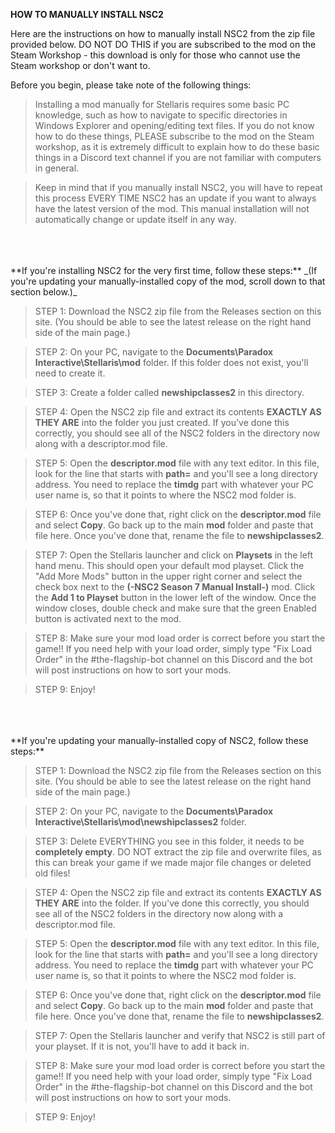 **HOW TO MANUALLY INSTALL NSC2**

Here are the instructions on how to manually install NSC2 from the zip file provided below. DO NOT DO THIS if you are subscribed to the mod on the Steam Workshop - this download is only for those who cannot use the Steam workshop or don't want to.

Before you begin, please take note of the following things:

> Installing a mod manually for Stellaris requires some basic PC knowledge, such as how to navigate to specific directories in Windows Explorer and opening/editing text files. If you do not know how to do these things, PLEASE subscribe to the mod on the Steam workshop, as it is extremely difficult to explain how to do these basic things in a Discord text channel if you are not familiar with computers in general.

> Keep in mind that if you manually install NSC2, you will have to repeat this process EVERY TIME NSC2 has an update if you want to always have the latest version of the mod. This manual installation will not automatically change or update itself in any way.
<br />
<br />
<br />
**If you're installing NSC2 for the very first time, follow these steps:** 
_(If you're updating your manually-installed copy of the mod, scroll down to that section below.)_

> STEP 1: Download the NSC2 zip file from the Releases section on this site. (You should be able to see the latest release on the right hand side of the main page.)

> STEP 2: On your PC, navigate to the **Documents\Paradox Interactive\Stellaris\mod** folder. If this folder does not exist, you'll need to create it.

> STEP 3: Create a folder called **newshipclasses2** in this directory.

> STEP 4: Open the NSC2 zip file and extract its contents __EXACTLY AS THEY ARE__ into the folder you just created. If you've done this correctly, you should see all of the NSC2 folders in the directory now along with a descriptor.mod file.

> STEP 5: Open the **descriptor.mod** file with any text editor. In this file, look for the line that starts with **path=** and you'll see a long directory address. You need to replace the **timdg** part with whatever your PC user name is, so that it points to where the NSC2 mod folder is.

> STEP 6: Once you've done that, right click on the **descriptor.mod** file and select **Copy**. Go back up to the main **mod** folder and paste that file here. Once you've done that, rename the file to **newshipclasses2**.

> STEP 7: Open the Stellaris launcher and click on **Playsets** in the left hand menu. This should open your default mod playset. Click the "Add More Mods" button in the upper right corner and select the check box next to the **(-NSC2 Season 7 Manual Install-)** mod. Click the **Add 1 to Playset** button in the lower left of the window. Once the window closes, double check and make sure that the green Enabled button is activated next to the mod.

> STEP 8: Make sure your mod load order is correct before you start the game!! If you need help with your load order, simply type "Fix Load Order" in the #the-flagship-bot channel on this Discord and the bot will post instructions on how to sort your mods.

> STEP 9: Enjoy!
<br />
<br />
<br />
**If you're updating your manually-installed copy of NSC2, follow these steps:**

> STEP 1: Download the NSC2 zip file from the Releases section on this site. (You should be able to see the latest release on the right hand side of the main page.)

> STEP 2: On your PC, navigate to the **Documents\Paradox Interactive\Stellaris\mod\newshipclasses2** folder.

> STEP 3: Delete EVERYTHING you see in this folder, it needs to be __completely empty__. DO NOT extract the zip file and overwrite files, as this can break your game if we made major file changes or deleted old files!

> STEP 4: Open the NSC2 zip file and extract its contents __EXACTLY AS THEY ARE__ into the folder. If you've done this correctly, you should see all of the NSC2 folders in the directory now along with a descriptor.mod file.

> STEP 5: Open the **descriptor.mod** file with any text editor. In this file, look for the line that starts with **path=** and you'll see a long directory address. You need to replace the **timdg** part with whatever your PC user name is, so that it points to where the NSC2 mod folder is.

> STEP 6: Once you've done that, right click on the **descriptor.mod** file and select **Copy**. Go back up to the main **mod** folder and paste that file here. Once you've done that, rename the file to **newshipclasses2**.

> STEP 7: Open the Stellaris launcher and verify that NSC2 is still part of your playset. If it is not, you'll have to add it back in.

> STEP 8: Make sure your mod load order is correct before you start the game!! If you need help with your load order, simply type "Fix Load Order" in the #the-flagship-bot channel on this Discord and the bot will post instructions on how to sort your mods.

> STEP 9: Enjoy!
